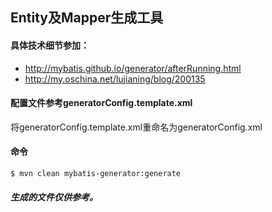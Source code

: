 ## Entity及Mapper生成工具
#### 具体技术细节参加：
* http://mybatis.github.io/generator/afterRunning.html
* http://my.oschina.net/lujianing/blog/200135

#### 配置文件参考generatorConfig.template.xml

将generatorConfig.template.xml重命名为generatorConfig.xml

#### 命令
`
    $ mvn clean mybatis-generator:generate
`

##### 生成的文件仅供参考。